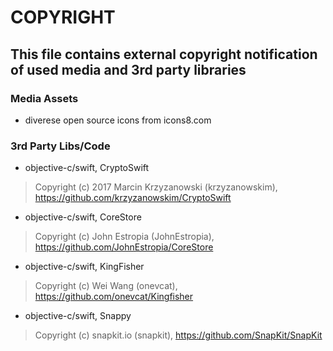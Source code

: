 # COPYRIGHT


## This file contains external copyright notification of used media and 3rd party libraries


### Media Assets

- diverese open source icons from icons8.com


### 3rd Party Libs/Code

- objective-c/swift, CryptoSwift
> Copyright (c) 2017 Marcin Krzyzanowski (krzyzanowskim), https://github.com/krzyzanowskim/CryptoSwift

- objective-c/swift, CoreStore
> Copyright (c) John Estropia (JohnEstropia), https://github.com/JohnEstropia/CoreStore

- objective-c/swift, KingFisher
> Copyright (c) Wei Wang (onevcat), https://github.com/onevcat/Kingfisher

- objective-c/swift, Snappy
> Copyright (c) snapkit.io (snapkit), https://github.com/SnapKit/SnapKit


